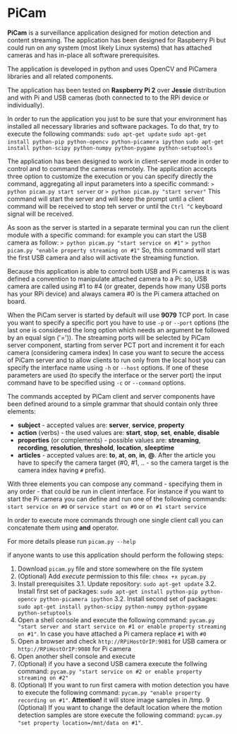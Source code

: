 # PiCam

**PiCam** is a surveillance application designed for motion detection and content streaming. The application has been designed for Raspberry Pi but could run on any system (most likely Linux systems) that has attached cameras and has in-place all software prerequisites.
 
The application is developed in python and uses OpenCV and PiCamera libraries and all related components.

The application has been tested on **Raspberry Pi 2** over **Jessie** distribution and with Pi and USB cameras (both connected to to the RPi device or individually).

In order to run the application you just to be sure that your environment has installed all necessary libraries and software packages. To do that, try to execute the following commands:
`sudo apt-get update`
`sudo apt-get install python-pip python-opencv python-picamera ipython` 
`sudo apt-get install python-scipy python-numpy python-pygame python-setuptools`

The application has been designed to work in client-server mode in order to control and to command the cameras remotely. The application accepts three option to customize the execution or you can specify directly the command, aggregating all input parameters into a specific command:
`> python picam.py start server` or `> python picam.py "start server"`
This command will start the server and will keep the prompt until a client command will be received to stop teh server or until the `Ctrl ^C` keyboard signal will be received.

As soon as the server is started in a separate terminal you can run the client module with a specific command: for example you can start the USB camera as follow:
`> python picam.py "start service on #1"`
`> python picam.py "enable property streaming on #1"`
So, this command will start the first USB camera and also will activate the streaming function. 

Because this application is able to control both USB and Pi cameras it is was defined a convention to manipulate attached camera to a Pi: so, USB camera are called using #1 to #4 (or greater, depends how many USB ports has your RPi device) and always camera #0 is the Pi camera attached on board.

When the PiCam server is started by default will use **9079** TCP port. In case you want to specify a specific port you have to use `-p` or `--port` options (the last one is considered the long option which needs an argument be followed by an equal sign ('=')). The streaming ports will be selected by PiCam server component, starting from server PCT port and increment it for each camera (considering camera index)
In case you want to secure the access of PiCam server and to allow clients to run only from the local host you can specify the interface name using `-h` or `--host` options.
If one of these parameters are used (to specify the interface or the server port) the input command have to be specified using `-c` or `--command` options.

The commands accepted by PiCam client and server components have been defined around to a simple grammar that should contain only three elements:
- **subject** - accepted values are: **server**, **service**, **property**
- **action** (verbs) - the used values are: **start**, **stop**, **set**, **enable**, **disable**
- **properties** (or complements) - possible values are: **streaming**, **recording**, **resolution**, **threshold**, **location**, **sleeptime**
- **articles** - accepted values are: **to**, **at**, **on**, **in**, **@**. After the article you have to specify the camera target (#0, #1, .. - so the camera target is the camera index having `#` prefix).

With three elements you can compose any command - specifying them in any order - that could be run in client interface. For instance if you want to start the Pi camera you can define and run one of the following commands:
`start service on #0`
        or
`service start on #0`
        or
`on #1 start service`

In order to execute more commands through one single client call you can concatenate them using **and** operator.

For more details please run `picam.py --help`

if anyone wants to use this application should perform the following steps:

1. Download `picam.py` file and store somewhere on the file system
2. (Optional) Add *execute* permission to this file: `chmox +x pycam.py`
3. Install prerequisites
3.1. Update repository: `sudo apt-get update`
3.2. Install first set of packages: `sudo apt-get install python-pip python-opencv python-picamera ipython` 
3.2. Install second set of packages: `sudo apt-get install python-scipy python-numpy python-pygame python-setuptools`
4. Open a shell console and execute the following command: `pycam.py "start server and start service on #1 or enable property streaming on #1"`. In case you have attached a Pi camera replace `#1` with `#0`
5. Open a browser and check `http://RPiHostOrIP:9081` for USB camera or `http://RPiHostOrIP:9080` for Pi camera
6. Open another shell console and execute 
7. (Optional) if you have a second USB camera execute the follwing command: `pycam.py "start service on #2 or enable property streaming on #2"`
8. (Optional) If you want to run first camera with motion detection you have to execute the following command: `pycam.py "enable property recording on #1"`. **Attention!** it will store image samples in /tmp. 
9 (Optional) If you want to change the default location where the motion detection samples are store execute the following command: `pycam.py "set property location=/mnt/data on #1"`.
